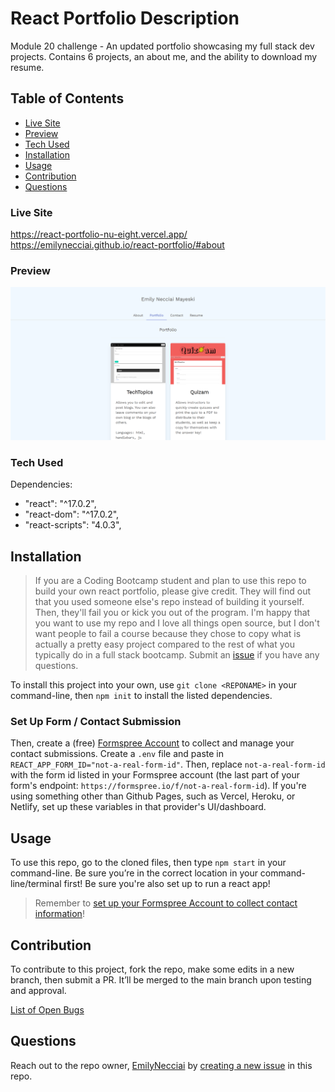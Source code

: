 # React Portfolio Description
Module 20 challenge - An updated portfolio showcasing my full stack dev projects. Contains 6 projects, an about me, and the ability to download my resume.

## Table of Contents
- [Live Site](#live-site)
- [Preview](#preview)
- [Tech Used](#tech-used)
- [Installation](#installation)
- [Usage](#usage)
- [Contribution](#contribution)
- [Questions](#questions)

### Live Site
https://react-portfolio-nu-eight.vercel.app/
https://emilynecciai.github.io/react-portfolio/#about


### Preview 

![Preview](https://github.com/EmilyNecciai/react-portfolio/blob/ffa8eaa153eb51f5eeebaf3b3742d24f228c2684/public/img/reactportfolioscreenshot.png)


### Tech Used

Dependencies: 
- "react": "^17.0.2",
- "react-dom": "^17.0.2",
- "react-scripts": "4.0.3",

## Installation 

> If you are a Coding Bootcamp student and plan to use this repo to build your own react portfolio, please give credit. They will find out that you used someone else's repo instead of building it yourself. Then, they'll fail you or kick you out of the program. I'm happy that you want to use my repo and I love all things open source, but I don't want people to fail a course because they chose to copy what is actually a pretty easy project compared to the rest of what you typically do in a full stack bootcamp. Submit an [issue](https://github.com/EmilyNecciai/react-portfolio/issues) if you have any questions. 

To install this project into your own, use `git clone <REPONAME>` in your command-line, then `npm init` to install the listed dependencies.

### Set Up Form / Contact Submission

Then, create a (free) [Formspree Account](https://formspree.io) to collect and manage your contact submissions. Create a `.env` file and paste in `REACT_APP_FORM_ID="not-a-real-form-id"`. Then, replace `not-a-real-form-id` with the form id listed in your Formspree account (the last part of your form's endpoint: `https://formspree.io/f/not-a-real-form-id`). If you're using something other than Github Pages, such as Vercel, Heroku, or Netlify, set up these variables in that provider's UI/dashboard. 

## Usage 

To use this repo, go to the cloned files, then type `npm start` in your command-line. Be sure you’re in the correct location in your command-line/terminal first! Be sure you're also set up to run a react app!

> Remember to [set up your Formspree Account to collect contact information](#set-up-form--contact-submission)!

## Contribution

To contribute to this project, fork the repo, make some edits in a new branch, then submit a PR. It’ll be merged to the main branch upon testing and approval.

[List of Open Bugs](https://github.com/EmilyNecciai/react-portfolio/issues?q=is%3Aissue+is%3Aopen+label%3Abug)

## Questions
Reach out to the repo owner, [EmilyNecciai](https://github.com/EmilyNecciai) by [creating a new issue](https://github.com/EmilyNecciai/react-portfolio/issues) in this repo.

